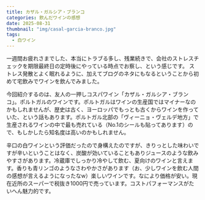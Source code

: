 ```yaml
---
title: カザル・ガルシア・ブランコ
categories: 飲んだワインの感想
date: 2025-08-31
thumbnail: "img/casal-garcia-branco.jpg"
tags:
  - 白ワイン
---
```


一週間お疲れさまでした、本当にトラブる多し、残業続きで、会社のストレスチェックを期限最終日の定時後にやっている時点でお察し、という感じです。
ストレス発散とよく眠れるように、加えてブログのネタにもなるということから初めて宅飲みでワインを飲んでみました。

今回紹介するのは、友人の一押しコスパワイン「カザル・ガルシア・ブランコ」。ポルトガルのワインです。ポルトガルはワインの生産国ではマイナーなのかもしれませんが、歴史は古く、ヨーロッパでもっとも古くからワインを作っていた、という話もあります。ポルトガル北部の「ヴィーニョ・ヴェルデ地方」で生産されるワインの中で最も売れている（No.1のシールも貼ってあります）ので、もしかしたら知名度は高いのかもしれません。

辛口の白ワインという評価だったので身構えたのですが、きりっとした味わいですが辛いということはなく、炭酸が効いていることもありジュースのような飲みやすさがあります。冷蔵庫でしっかり冷やして飲む、夏向けのワインと言えます。香りも青リンゴのようなさわやかさがあります（お、少しワインを飲む人間の感想が言えるようになったなw）楽しいワインです。なにより価格が安い。現在近所のスーパーで税抜き1000円で売っています。コストパフォーマンスがたいへん魅力的です。